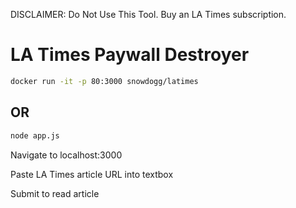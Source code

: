 DISCLAIMER: Do Not Use This Tool. Buy an LA Times subscription. 

# LA Times Paywall Destroyer


```bash
docker run -it -p 80:3000 snowdogg/latimes
``` 

## OR 
```bash
node app.js
``` 

Navigate to localhost:3000

Paste LA Times article URL into textbox

Submit to read article


